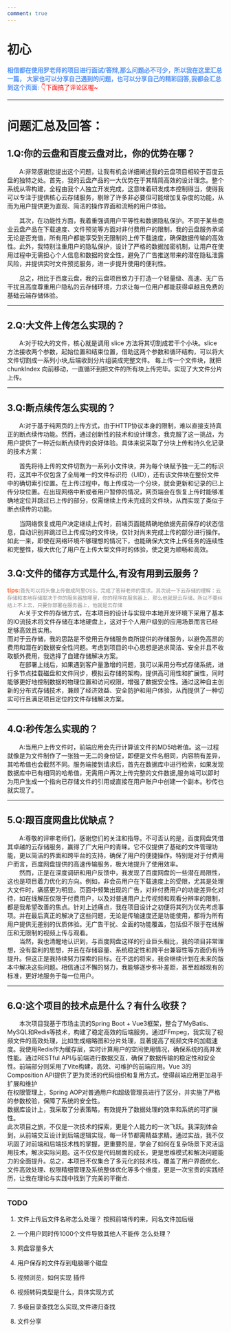 ```yaml
---
comment: true
---
```

# 初心
<span style="font-weight:bolder; color:#5393F6">相信都在使用罗老师的项目进行面试/答辩,那么问题必不可少，所以我在这里汇总一篇，
大家也可以分享自己遇到的问题，也可以分享自己的精彩回答,我都会汇总到这个页面:</span>
<span style="color:#FF0000">👇下面搞了评论区喔~</span>


***

# 问题汇总及回答：
## 1.Q:你的云盘和百度云盘对比，你的优势在哪？
&emsp;&emsp;A:非常感谢您提出这个问题，让我有机会详细阐述我的云盘项目相较于百度云盘的独特之处。首先，我的云盘产品的一大优势在于其精简高效的设计理念。整个系统从零构建，全程由我个人独立开发完成，这意味着研发成本控制得当，使得我可以专注于提供核心云存储服务，剔除了许多非必要但可能增加复杂度的功能，从而为用户提供更为直观、简洁的操作界面和流畅的用户体验。

&emsp;&emsp;其次，在功能性方面，我着重强调用户平等性和数据隐私保护。不同于某些商业云盘产品在下载速度、文件预览等方面对非付费用户的限制，我的云盘服务承诺无论是否充值，所有用户都能享受到无限制的上传下载速度，确保数据传输的高效性。此外，我特别注重用户的隐私保护，设计了严格的数据加密机制，让用户在使用过程中无需担心个人信息和数据的安全性，避免了广告推送带来的潜在隐私泄露风险，并提供实时文件预览服务，进一步提升使用的便利性。

&emsp;&emsp;总之，相比于百度云盘，我的云盘项目致力于打造一个轻量级、高速、无广告干扰且高度尊重用户隐私的云存储环境，力求让每一位用户都能获得卓越且免费的基础云端存储体验。

***

## 2.Q:大文件上传怎么实现的？
&emsp;&emsp;A:对于较大的文件，核心就是调用 slice 方法将其切割成若干个小块。slice 方法接收两个参数，起始位置和结束位置，借助这两个参数和循环结构，可以将大文件切割成一系列小块,后端收到分片组装成完整文件。
每上传一个文件块，就把 chunkIndex 向前移动，一直循环到把文件的所有块上传完毕。实现了大文件分片上传。

***

## 3.Q:断点续传怎么实现的？
&emsp;&emsp;A:对于基于纯网页的上传方式，由于HTTP协议本身的限制，难以直接支持真正的断点续传功能。然而，通过创新性的技术和设计理念，我克服了这一挑战，为用户提供了一种近似断点续传的良好体验。具体来说采取了分块上传和持久化记录的技术方案：

&emsp;&emsp;首先将待上传的文件切割为一系列小文件块，并为每个块赋予独一无二的标识符，这其中不仅包含了全局唯一的文件标识符（UID），还有该文件块在整份文件中的确切索引位置。在上传过程中，每上传成功一个分块，就会更新和记录的已上传分块位置。在出现网络中断或者用户暂停的情况，网页端会在恢复上传时能够准确地定位并跳过已上传的部分，仅需继续上传未完成的文件块，从而实现了类似于断点续传的功能。<br>

&emsp;&emsp;当网络恢复或用户决定继续上传时，前端页面能精确地依据先前保存的状态信息，自动识别并跳过已上传成功的文件块，仅针对尚未完成上传的部分进行操作。如此一来，即使在网络环境不够理想的情况下，也能确保大文件上传任务的连续性和完整性，极大优化了用户在上传大型文件时的体验，使之更为顺畅和高效。
## 3.Q:文件的储存方式是什么,有没有用到云服务？
<span style="font-weight:bolder; color:#FE6C37">tips:</span><span style="color:#898989; font-size: smaller;" >首先可以将头像上传做成阿里OSS，完成了答辩老师的需求。其次说一下云存储的理解：云存储和本地存储取决于你的服务器放哪里，你的程序在服务器上，那么他就是云存储，所以不要纠结上不上云，只要你部署在服务器上，他就是云存储</span><br>
&emsp;&emsp;A:关于文件的存储方式，在本项目的设计与实现中本地开发环境下采用了基本的IO流技术将文件存储在本地硬盘上，这对于个人用户级别的应用场景而言已经足够高效且实用。<br>
而对于云存储，我的思路是不使用云存储服务商所提供的存储服务，以避免高昂的费用和潜在的数据安全性问题。考虑到项目的中心思想是追求简洁、安全并且不收取额外费用，我选择了自建存储解决方案。<br>
&emsp;&emsp;在部署上线后，如果遇到客户量激增的问题，我可以采用分布式存储系统，进行多节点挂载磁盘和文件同步，模拟云存储的架构，提供高可用性和扩展性，同时能够更好地控制数据的物理位置和访问权限，增强了数据安全性。通过这种自主创新的分布式存储技术，兼顾了经济效益、安全防护和用户体验，从而提供了一种切实可行且满足项目定位的文件存储解决方案。<br>

***

## 4.Q:秒传怎么实现的？
&emsp;&emsp;A:当用户上传文件时，前端应用会先行计算该文件的MD5哈希值。这一过程就像是为文件制作了一张独一无二的身份证，即便是文件名相同，内容稍有差异，其哈希值也会截然不同。服务端接到请求后，首先在数据库中进行检索，如果发现数据库中已有相同的哈希值，无需用户再次上传完整的文件数据,服务端可以即时为用户生成一个指向已存储文件的引用或直接在用户账户中创建一个副本。秒传也就实现了。

***

## 5.Q:跟百度网盘比优缺点？
&emsp;&emsp;A:尊敬的评审老师们，感谢您们的关注和指导。不可否认的是，百度网盘凭借其卓越的云存储服务，赢得了广大用户的青睐。它不仅提供了基础的文件管理功能，更以简洁的界面和跨平台的支持，确保了用户的便捷操作。特别是对于付费用户而言，百度网盘提供的高速传输服务，极大地提升了使用效率。<br>
&emsp;&emsp;然而，正是在深度调研和用户反馈中，我发现了百度网盘的一些潜在局限性，这也是项目着力优化的方向。例如，非会员用户在下载速度上的受限，尤其是处理大文件时，痛感更为明显。页面中频繁出现的广告，对非付费用户的功能差异化对待，如在线解压仅限于付费用户，以及对普通用户上传视频和观看分辨率的限制，都是我希望改善的焦点。针对上述痛点，我在项目设计之初便将其列为优先考虑事项。并在最后真正的解决了这些问题，无论是传输速度还是功能使用，都将为所有用户提供无差别的优质体验。无广告干扰、全面的功能覆盖，包括但不限于在线解压和无限制的视频上传与观看。<br>
&emsp;&emsp;当然，我也清醒地认识到，与百度网盘这样的行业巨头相比，我的项目非常理想，没有盈利的思想，并且在存储容量、系统稳定性和跨平台兼容性等方面仍有待提升。但这正是我持续努力探索的目标。在不远的将来，我会继续计划在未来的版本中解决这些问题。相信通过不懈的努力，我能够逐步弥补差距，甚至超越现有的标准，更好地服务于每一位用户。

***

## 6.Q:这个项目的技术点是什么？有什么收获？
&emsp;&emsp;本次项目我基于市场主流的Spring Boot + Vue3框架，整合了MyBatis、MySQL和Redis等技术，构建了稳定高效的后端服务。通过FFmpeg，我实现了视频文件的高效处理，比如生成缩略图和分片处理，显著提高了视频文件的加载速度。我使用Redis作为缓存层，实时计算用户的空间使用情况，确保系统的高并发性能。通过RESTful API与前端进行数据交互，确保了数据传输的稳定性和安全性。前端部分则采用了Vite构建，高效、可维护的前端应用。Vue 3的Composition API提供了更为灵活的代码组织和复用方式，使得前端应用更加易于扩展和维护<br>
在权限管理上，Spring AOP对普通用户和超级管理员进行了区分，并实施了严格的参数校验，保障了系统的安全性。<br>
数据库设计上，我采取了分表策略，有效提升了数据处理的效率和系统的可扩展性。<br>
此次项目之旅，不仅是一次技术的探索，更是个人能力的一次飞跃。我深刻体会到，从前端交互设计到后端逻辑实现，每一环节都需精益求精。通过实战，我不仅巩固了对前端和后端技术栈的掌握，更重要的是，学会了如何在复杂场景下灵活运用技术，解决实际问题。这不仅仅是代码层面的成长，更是思维模式和解决问题能力的全面提升。总之，本项目不仅集合了多元化的技术栈，覆盖了用户界面优化、文件高效处理、权限精细管理及系统整体优化等多个维度，更是一次宝贵的实践经历，让我在理论与实践中找到了完美的平衡点.
***

### TODO
1. 文件上传后文件名称怎么处理？
    按照前端传的来，同名文件加后缀
2. 一个用户同时传1000个文件导致其他人不能传 怎么处理？
   
3. 网盘容量多大
   
4. 用户保存的文件存到电脑哪个磁盘 
   
5. 视频浏览，如何实现
   插件
6. 视频转码类型是什么，具体实现方式
   
7. 多级目录查找怎么实现,文件递归查找
   
8.  文件分享
